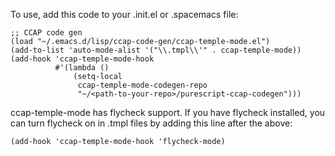 To use, add this code to your .init.el or .spacemacs file:

```
;; CCAP code gen
(load "~/.emacs.d/lisp/ccap-code-gen/ccap-temple-mode.el")
(add-to-list 'auto-mode-alist '("\\.tmpl\\'" . ccap-temple-mode))
(add-hook 'ccap-temple-mode-hook
          #'(lambda ()
              (setq-local
               ccap-temple-mode-codegen-repo
               "~/<path-to-your-repo>/purescript-ccap-codegen")))
```

ccap-temple-mode has flycheck support. If you have flycheck installed, you can turn flycheck on in .tmpl files by adding this line after the above:

```
(add-hook 'ccap-temple-mode-hook 'flycheck-mode)
```
